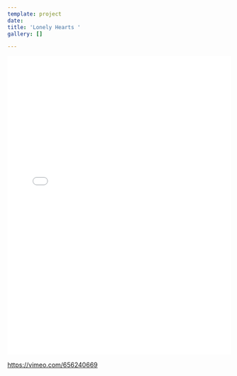 ```yaml
---
template: project
date: 
title: 'Lonely Hearts '
gallery: []

---
```

<div style="padding:133.33% 0 0 0;position:relative;"><iframe src="[https://player.vimeo.com/video/656240669?h=cb78d07080&autoplay=1&title=0&byline=0&portrait=0](https://player.vimeo.com/video/656240669?h=cb78d07080&autoplay=1&title=0&byline=0&portrait=0 "https://player.vimeo.com/video/656240669?h=cb78d07080&autoplay=1&title=0&byline=0&portrait=0")" style="position:absolute;top:0;left:0;width:100%;height:100%;" frameborder="0" allow="autoplay; fullscreen; picture-in-picture" allowfullscreen></iframe></div><script src="[https://player.vimeo.com/api/player.js](https://player.vimeo.com/api/player.js "https://player.vimeo.com/api/player.js")"></script>

https://vimeo.com/656240669